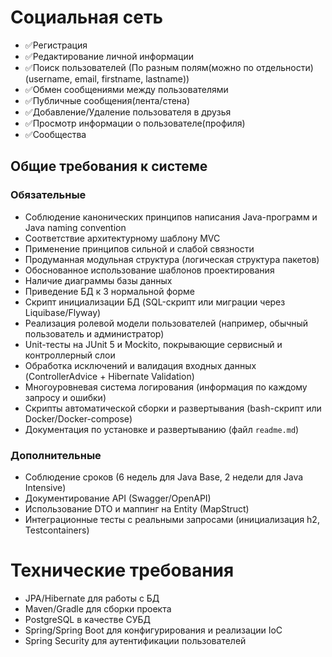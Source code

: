 # Социальная сеть
- ✅Регистрация
- ✅Редактирование личной информации
- ✅Поиск пользователей (По разным полям(можно по отдельности) (username, email, firstname, lastname))
- ✅Обмен сообщениями между пользователями
- ✅Публичные сообщения(лента/стена)
- ✅Добавление/Удаление пользователя в друзья
- ✅Просмотр информации о пользователе(профиля)
- ✅Сообщества

## Общие требования к системе
### Обязательные
- Соблюдение канонических принципов написания Java-программ и Java naming convention
- Соответствие архитектурному шаблону MVC
- Применение принципов сильной и слабой связности
- Продуманная модульная структура (логическая структура пакетов)
- Обоснованное использование шаблонов проектирования
- Наличие диаграммы базы данных
- Приведение БД к 3 нормальной форме
- Скрипт инициализации БД (SQL-скрипт или миграции через Liquibase/Flyway)
- Реализация ролевой модели пользователей (например, обычный пользователь и администратор)
- Unit-тесты на JUnit 5 и Mockito, покрывающие сервисный и контроллерный слои
- Обработка исключений и валидация входных данных (ControllerAdvice + Hibernate Validation)
- Многоуровневая система логирования (информация по каждому запросу и ошибки)
- Скрипты автоматической сборки и развертывания (bash-скрипт или Docker/Docker-compose)
- Документация по установке и развертыванию (файл `readme.md`)

### Дополнительные
- Соблюдение сроков (6 недель для Java Base, 2 недели для Java Intensive)
- Документирование API (Swagger/OpenAPI)
- Использование DTO и маппинг на Entity (MapStruct)
- Интеграционные тесты с реальными запросами (инициализация h2, Testcontainers)

# Технические требования
- JPA/Hibernate для работы с БД
- Maven/Gradle для сборки проекта
- PostgreSQL в качестве СУБД
- Spring/Spring Boot для конфигурирования и реализации IoC
- Spring Security для аутентификации пользователей  
